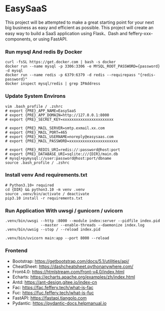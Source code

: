 # EasySaaS

This project will be attempted to make a great starting point for your next big business as easy and efficient as possible.
This project will create an easy way to build a SaaS application using Flask、Dash and feffery-xxx-components, or using FastAPI.

### Run mysql And redis By Docker

```
curl -fsSL https://get.docker.com | bash -s docker
docker run --name mysql -p 3306:3306 -e MYSQL_ROOT_PASSWORD={password} -d mysql
docker run --name redis -p 6379:6379 -d redis --requirepass "{redis-password}"
docker inspect mysql/redis | grep IPAddress
```

### Update System Environs

```
vim .bash_profile / .zshrc
# export {PRE}_APP_NAME=EasySaaS
# export {PRE}_APP_DOMAIN=http://127.0.0.1:8000
# export {PRE}_SECRET_KEY=xxxxxxxxxxxxxxxxxxxxxxx

# export {PRE}_MAIL_SERVER=smtp.exmail.xx.com
# export {PRE}_MAIL_PORT=465
# export {PRE}_MAIL_USERNAME=noreply@easysaas.com
# export {PRE}_MAIL_PASSWORD=xxxxxxxxxxxxxxxxxxxxxx

# export {PRE}_REDIS_URI=redis://:password@host:port
# export {PRE}_DATABASE_URI=sqlite:///{DIR}/main.db
# mysql+pymysql://user:password@host:port/dbname
source .bash_profile / .zshrc
```

### Install venv And requirements.txt

```
# Python3.10+ required
cd {DIR} && python3.10 -m venv .venv
source .venv/bin/activate / deactivate
pip3.10 install -r requirements.txt
```

### Run Application With uwsgi / gunicorn / uvicorn

```
.venv/bin/uwsgi --http :8000 --module index:server --pidfile index.pid 
                --master --enable-threads --daemonize index.log
.venv/bin/uwsig --stop / --reload index.pid

.venv/bin/uvicorn main:app --port 8000 --reload
```

### Frontend

- Bootstrap: https://getbootstrap.com/docs/5.1/utilities/api/
- CheatSheet: https://dashcheatsheet.pythonanywhere.com/
- Front4.0: https://htmlstream.com/front-v4.0/index.html
- Echarts: https://echarts.apache.org/examples/zh/index.html
- Antd: https://ant-design.gitee.io/index-cn
- Fac: https://fac.feffery.tech/what-is-fac
- Fuc: https://fuc.feffery.tech/what-is-fuc
- FastAPI: https://fastapi.tiangolo.com
- Pydantic: https://pydantic-docs.helpmanual.io

